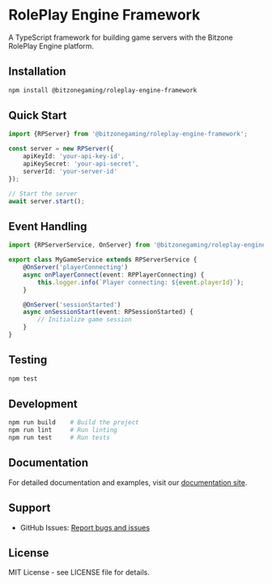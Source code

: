 # RolePlay Engine Framework

A TypeScript framework for building game servers with the Bitzone RolePlay Engine platform.

## Installation

```bash
npm install @bitzonegaming/roleplay-engine-framework
```

## Quick Start

```typescript
import {RPServer} from '@bitzonegaming/roleplay-engine-framework';

const server = new RPServer({
    apiKeyId: 'your-api-key-id',
    apiKeySecret: 'your-api-secret',
    serverId: 'your-server-id'
});

// Start the server
await server.start();
```

## Event Handling

```typescript
import {RPServerService, OnServer} from '@bitzonegaming/roleplay-engine-framework';

export class MyGameService extends RPServerService {
    @OnServer('playerConnecting')
    async onPlayerConnect(event: RPPlayerConnecting) {
        this.logger.info(`Player connecting: ${event.playerId}`);
    }

    @OnServer('sessionStarted')
    async onSessionStart(event: RPSessionStarted) {
        // Initialize game session
    }
}
```

## Testing

```bash
npm test
```

## Development

```bash
npm run build    # Build the project
npm run lint     # Run linting
npm run test     # Run tests
```

## Documentation

For detailed documentation and examples, visit our [documentation site](https://docs.bitzone.com).

## Support

- GitHub Issues: [Report bugs and issues](https://github.com/bitzonegaming/gamemode-sdk/issues)

## License

MIT License - see LICENSE file for details.